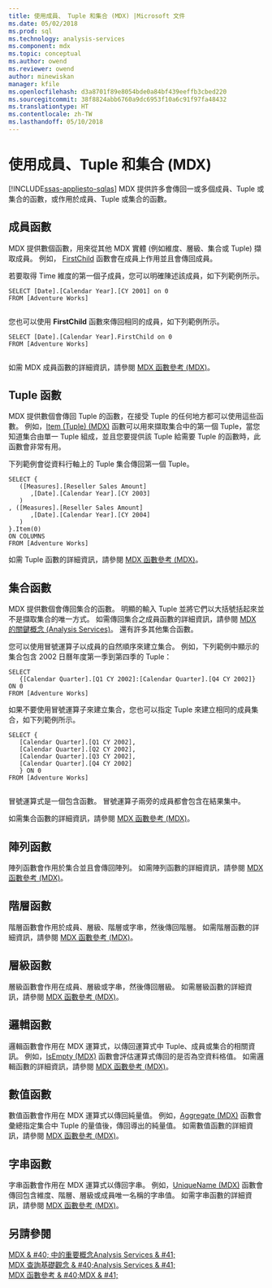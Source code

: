 ```yaml
---
title: 使用成員、 Tuple 和集合 (MDX) |Microsoft 文件
ms.date: 05/02/2018
ms.prod: sql
ms.technology: analysis-services
ms.component: mdx
ms.topic: conceptual
ms.author: owend
ms.reviewer: owend
author: minewiskan
manager: kfile
ms.openlocfilehash: d3a8701f89e8054bde0a84bf439eeffb3cbed220
ms.sourcegitcommit: 38f8824abb6760a9dc6953f10a6c91f97fa48432
ms.translationtype: HT
ms.contentlocale: zh-TW
ms.lasthandoff: 05/10/2018
---
```

# <a name="working-with-members-tuples-and-sets-mdx"></a>使用成員、Tuple 和集合 (MDX)
[!INCLUDE[ssas-appliesto-sqlas](../../../includes/ssas-appliesto-sqlas.md)]
  MDX 提供許多會傳回一或多個成員、Tuple 或集合的函數，或作用於成員、Tuple 或集合的函數。  
  
## <a name="member-functions"></a>成員函數  
 MDX 提供數個函數，用來從其他 MDX 實體 (例如維度、層級、集合或 Tuple) 擷取成員。 例如， [FirstChild](../../../mdx/firstchild-mdx.md) 函數會在成員上作用並且會傳回成員。  
  
 若要取得 Time 維度的第一個子成員，您可以明確陳述該成員，如下列範例所示。  
  
```  
SELECT [Date].[Calendar Year].[CY 2001] on 0  
FROM [Adventure Works]  
  
```  
  
 您也可以使用 **FirstChild** 函數來傳回相同的成員，如下列範例所示。  
  
```  
SELECT [Date].[Calendar Year].FirstChild on 0  
FROM [Adventure Works]  
  
```  
  
 如需 MDX 成員函數的詳細資訊，請參閱 [MDX 函數參考 &#40;MDX&#41;](../../../mdx/mdx-function-reference-mdx.md)。  
  
## <a name="tuple-functions"></a>Tuple 函數  
 MDX 提供數個會傳回 Tuple 的函數，在接受 Tuple 的任何地方都可以使用這些函數。 例如，[Item &#40;Tuple&#41; &#40;MDX&#41;](../../../mdx/item-tuple-mdx.md) 函數可以用來擷取集合中的第一個 Tuple，當您知道集合由單一 Tuple 組成，並且您要提供該 Tuple 給需要 Tuple 的函數時，此函數會非常有用。  
  
 下列範例會從資料行軸上的 Tuple 集合傳回第一個 Tuple。  
  
```  
SELECT {  
   ([Measures].[Reseller Sales Amount]  
      ,[Date].[Calendar Year].[CY 2003]  
   )  
, ([Measures].[Reseller Sales Amount]  
      ,[Date].[Calendar Year].[CY 2004]  
   )  
}.Item(0)  
ON COLUMNS   
FROM [Adventure Works]  
```  
  
 如需 Tuple 函數的詳細資訊，請參閱 [MDX 函數參考 &#40;MDX&#41;](../../../mdx/mdx-function-reference-mdx.md)。  
  
## <a name="set-functions"></a>集合函數  
 MDX 提供數個會傳回集合的函數。 明顯的輸入 Tuple 並將它們以大括號括起來並不是擷取集合的唯一方式。 如需傳回集合之成員函數的詳細資訊，請參閱 [MDX 的關鍵概念 &#40;Analysis Services&#41;](../../../analysis-services/multidimensional-models/mdx/key-concepts-in-mdx-analysis-services.md)。 還有許多其他集合函數。  
  
 您可以使用冒號運算子以成員的自然順序來建立集合。 例如，下列範例中顯示的集合包含 2002 日曆年度第一季到第四季的 Tuple：  
  
```  
SELECT   
   {[Calendar Quarter].[Q1 CY 2002]:[Calendar Quarter].[Q4 CY 2002]}   
ON 0  
FROM [Adventure Works]  
```  
  
 如果不要使用冒號運算子來建立集合，您也可以指定 Tuple 來建立相同的成員集合，如下列範例所示。  
  
```  
SELECT {  
   [Calendar Quarter].[Q1 CY 2002],   
   [Calendar Quarter].[Q2 CY 2002],   
   [Calendar Quarter].[Q3 CY 2002],   
   [Calendar Quarter].[Q4 CY 2002]  
   } ON 0  
FROM [Adventure Works]  
  
```  
  
 冒號運算式是一個包含函數。 冒號運算子兩旁的成員都會包含在結果集中。  
  
 如需集合函數的詳細資訊，請參閱 [MDX 函數參考 &#40;MDX&#41;](../../../mdx/mdx-function-reference-mdx.md)。  
  
## <a name="array-functions"></a>陣列函數  
 陣列函數會作用於集合並且會傳回陣列。 如需陣列函數的詳細資訊，請參閱 [MDX 函數參考 &#40;MDX&#41;](../../../mdx/mdx-function-reference-mdx.md)。  
  
## <a name="hierarchy-functions"></a>階層函數  
 階層函數會作用於成員、層級、階層或字串，然後傳回階層。 如需階層函數的詳細資訊，請參閱 [MDX 函數參考 &#40;MDX&#41;](../../../mdx/mdx-function-reference-mdx.md)。  
  
## <a name="level-functions"></a>層級函數  
 層級函數會作用在成員、層級或字串，然後傳回層級。 如需層級函數的詳細資訊，請參閱 [MDX 函數參考 &#40;MDX&#41;](../../../mdx/mdx-function-reference-mdx.md)。  
  
## <a name="logical-functions"></a>邏輯函數  
 邏輯函數會作用在 MDX 運算式，以傳回運算式中 Tuple、成員或集合的相關資訊。 例如，[IsEmpty &#40;MDX&#41;](../../../mdx/isempty-mdx.md) 函數會評估運算式傳回的是否為空資料格值。 如需邏輯函數的詳細資訊，請參閱 [MDX 函數參考 &#40;MDX&#41;](../../../mdx/mdx-function-reference-mdx.md)。  
  
## <a name="numeric-functions"></a>數值函數  
 數值函數會作用在 MDX 運算式以傳回純量值。 例如，[Aggregate &#40;MDX&#41;](../../../mdx/aggregate-mdx.md) 函數會彙總指定集合中 Tuple 的量值後，傳回導出的純量值。 如需數值函數的詳細資訊，請參閱 [MDX 函數參考 &#40;MDX&#41;](../../../mdx/mdx-function-reference-mdx.md)。  
  
## <a name="string-functions"></a>字串函數  
 字串函數會作用在 MDX 運算式以傳回字串。 例如，[UniqueName &#40;MDX&#41;](../../../mdx/uniquename-mdx.md) 函數會傳回包含維度、階層、層級或成員唯一名稱的字串值。 如需字串函數的詳細資訊，請參閱 [MDX 函數參考 &#40;MDX&#41;](../../../mdx/mdx-function-reference-mdx.md)。  
  
## <a name="see-also"></a>另請參閱  
 [MDX & #40; 中的重要概念Analysis Services & #41;](../../../analysis-services/multidimensional-models/mdx/key-concepts-in-mdx-analysis-services.md)   
 [MDX 查詢基礎觀念 & #40;Analysis Services & #41;](../../../analysis-services/multidimensional-models/mdx/mdx-query-fundamentals-analysis-services.md)   
 [MDX 函數參考 & #40;MDX & #41;](../../../mdx/mdx-function-reference-mdx.md)  
  
  
